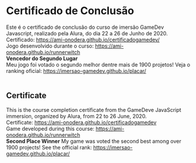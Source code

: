 # Certificado de Conclusão
Este é o certificado de conclusão do curso de imersão GameDev Javascript, realizado pela Alura, do dia 22 a 26 de Junho de 2020. <br>
Certificado: https://ami-onodera.github.io/certificadogamedev/ <br>
Jogo desenvolvido durante o curso: https://ami-onodera.github.io/runnerwitch 
<br>
**Vencedor do Segundo Lugar** <br>
Meu jogo foi votado o segundo melhor dentre mais de 1900 projetos! Veja o ranking oficial: https://imersao-gamedev.github.io/placar/
<br>
<br>
## Certificate
This is the course completion certificate from the GameDeve JavaScript immersion, organized by Alura, from 22 to 26 June, 2020. <br>
Certificate: https://ami-onodera.github.io/certificadogamedev <br>
Game developed during this course: https://ami-onodera.github.io/runnerwitch 
<br>
**Second Place Winner**
My game was voted the second best among over 1900 projects! See the official rank: https://imersao-gamedev.github.io/placar/
